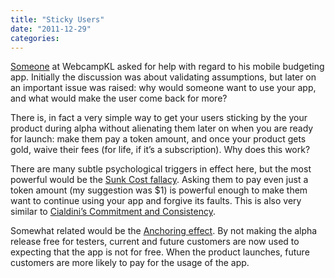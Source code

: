 ```yaml
---
title: "Sticky Users"
date: "2011-12-29"
categories: 
---
```


[Someone](https://www.facebook.com/groups/webcamp/341435632535194/) at WebcampKL asked for help with regard to his mobile budgeting app. Initially the discussion was about validating assumptions, but later on an important issue was raised: why would someone want to use your app, and what would make the user come back for more?

There is, in fact a very simple way to get your users sticking by the your product during alpha without alienating them later on when you are ready for launch: make them pay a token amount, and once your product gets gold, waive their fees (for life, if it’s a subscription). Why does this work?

There are many subtle psychological triggers in effect here, but the most powerful would be the [Sunk Cost fallacy](http://youarenotsosmart.com/2011/03/25/the-sunk-cost-fallacy/). Asking them to pay even just a token amount (my suggestion was $1) is powerful enough to make them want to continue using your app and forgive its faults. This is also very similar to [Cialdini’s Commitment and Consistency](http://www.fripp.com/art.of_influence.html).

Somewhat related would be the [Anchoring effect](http://youarenotsosmart.com/2010/07/27/anchoring-effect/). By not making the alpha release free for testers, current and future customers are now used to expecting that the app is not for free. When the product launches, future customers are more likely to pay for the usage of the app.